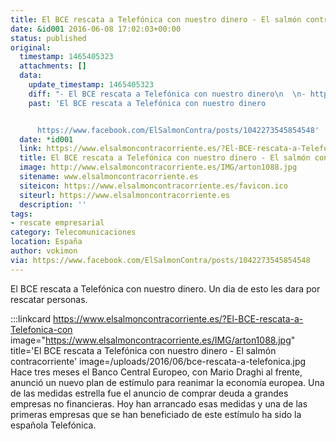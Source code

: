 ```yaml
---
title: El BCE rescata a Telefónica con nuestro dinero - El salmón contracorriente
date: &id001 2016-06-08 17:02:03+00:00
status: published
original:
  timestamp: 1465405323
  attachments: []
  data:
    update_timestamp: 1465405323
    diff: "- El BCE rescata a Telefónica con nuestro dinero\n  \n- https://www.facebook.com/ElSalmonContra/posts/1042273545854548"
    past: 'El BCE rescata a Telefónica con nuestro dinero


      https://www.facebook.com/ElSalmonContra/posts/1042273545854548'
  date: *id001
  link: https://www.elsalmoncontracorriente.es/?El-BCE-rescata-a-Telefonica-con
  title: El BCE rescata a Telefónica con nuestro dinero - El salmón contracorriente
  image: http://www.elsalmoncontracorriente.es/IMG/arton1088.jpg
  sitename: www.elsalmoncontracorriente.es
  siteicon: https://www.elsalmoncontracorriente.es/favicon.ico
  siteurl: https://www.elsalmoncontracorriente.es
  description: ''
tags:
- rescate empresarial
category: Telecomunicaciones
location: España
author: vokimon
via: https://www.facebook.com/ElSalmonContra/posts/1042273545854548
---
```

El BCE rescata a Telefónica con nuestro dinero.
Un dia de esto les dara por rescatar personas.

:::linkcard https://www.elsalmoncontracorriente.es/?El-BCE-rescata-a-Telefonica-con image="https://www.elsalmoncontracorriente.es/IMG/arton1088.jpg" title='El BCE rescata a Telefónica con nuestro dinero - El salmón contracorriente' image=/uploads/2016/06/bce-rescata-a-telefonica.jpg
  Hace tres meses el Banco Central Europeo,
  con Mario Draghi al frente, anunció un nuevo plan de estímulo para reanimar la economía europea.
  Una de las medidas estrella fue el anuncio de comprar deuda a grandes empresas no financieras.
  Hoy han arrancado esas medidas y una de las primeras empresas que se han beneficiado de este estímulo ha sido la española Telefónica.

